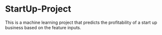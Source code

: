 # StartUp-Project
This is a machine learning project that predicts the profitability of a start up business based on the feature inputs.
